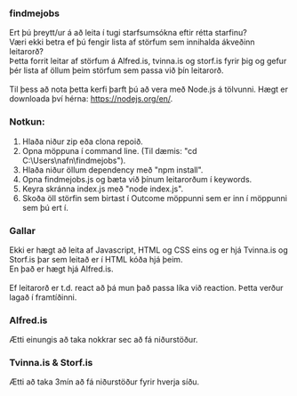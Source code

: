 ### findmejobs
Ert þú þreytt/ur á að leita í tugi starfsumsókna eftir rétta starfinu?
<br> Væri ekki betra ef þú fengir lista af störfum sem innihalda ákveðinn leitarorð?
<br> Þetta forrit leitar af störfum á Alfred.is, tvinna.is og storf.is fyrir þig og gefur þér lista af öllum þeim störfum sem passa við þín leitarorð.
<br>  
Til þess að nota þetta kerfi þarft þú að vera með Node.js á tölvunni. Hægt er downloada því hérna: https://nodejs.org/en/.

### Notkun: 
1. Hlaða niður zip eða clona repoið.
2. Opna möppuna í command line. (Til dæmis: "cd C:\Users\nafn\findmejobs").
3. Hlaða niður öllum dependency með "npm install".
4. Opna findmejobs.js og bæta við þínum leitarorðum í keywords.
5. Keyra skránna index.js með "node index.js".
6. Skoða öll störfin sem birtast í Outcome möppunni sem er inn í möppunni sem þú ert í.

### Gallar
Ekki er hægt að leita af Javascript, HTML og CSS eins og er hjá Tvinna.is og Storf.is þar sem leitað er í HTML kóða hjá þeim.
<br> En það er hægt hjá Alfred.is.
<br>
<br> Ef leitarorð er t.d. react að þá mun það passa líka við reaction. Þetta verður lagað í framtíðinni.

### Alfred.is
Ætti einungis að taka nokkrar sec að fá niðurstöður.

### Tvinna.is & Storf.is
Ætti að taka 3mín að fá niðurstöður fyrir hverja síðu.
